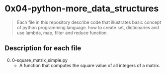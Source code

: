 # 0x04-python-more_data_structures
> Each file in this repository describe code that illustrates basic concept of python programming language.
> how to create set, dictionaries and use lambda, map, filter and reduce function.

## Description for each  file
0. 0-square_matrix_simple.py
   * A function that computes the square value of all integers of a matrix.


